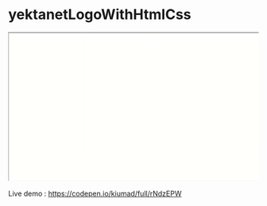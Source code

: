 # yektanetLogoWithHtmlCss

<img src="https://raw.githubusercontent.com/kiumad/yektanetLogoWithHtmlCss/06eb261e48157c57868a227fee7c0ab332b1f94d/github-assets/yektanet_logo_html_cssmp4_mp4_AdobeExpress_AdobeExpress.gif" height="300"/>

Live demo : https://codepen.io/kiumad/full/rNdzEPW
